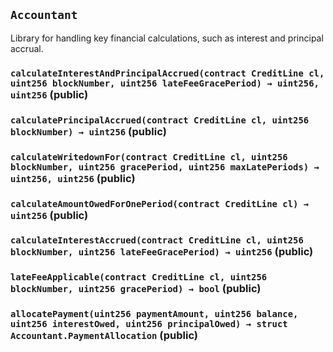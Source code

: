 ## `Accountant`

Library for handling key financial calculations, such as interest and principal accrual.





### `calculateInterestAndPrincipalAccrued(contract CreditLine cl, uint256 blockNumber, uint256 lateFeeGracePeriod) → uint256, uint256` (public)





### `calculatePrincipalAccrued(contract CreditLine cl, uint256 blockNumber) → uint256` (public)





### `calculateWritedownFor(contract CreditLine cl, uint256 blockNumber, uint256 gracePeriod, uint256 maxLatePeriods) → uint256, uint256` (public)





### `calculateAmountOwedForOnePeriod(contract CreditLine cl) → uint256` (public)





### `calculateInterestAccrued(contract CreditLine cl, uint256 blockNumber, uint256 lateFeeGracePeriod) → uint256` (public)





### `lateFeeApplicable(contract CreditLine cl, uint256 blockNumber, uint256 gracePeriod) → bool` (public)





### `allocatePayment(uint256 paymentAmount, uint256 balance, uint256 interestOwed, uint256 principalOwed) → struct Accountant.PaymentAllocation` (public)






